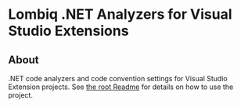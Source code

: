 # Lombiq .NET Analyzers for Visual Studio Extensions

## About

.NET code analyzers and code convention settings for Visual Studio Extension projects. See [the root Readme](../Readme.md) for details on how to use the project.

